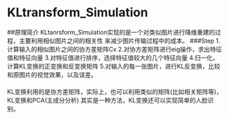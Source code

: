 # KLtransform_Simulation
##原理简介
KLtanrsform_Simulation实现的是一个对类似图片进行降维重建的过程，主要利用相似图片之间的相关性
来减少图片传输过程中的成本。
###Step
1.计算输入的相似图片之间的协方差矩阵Cx
2.对协方差矩阵进行eig操作，求出特征值和特征向量
3.对特征值进行排序，选择特征值较大的几个特征向量
4.归一化，计算KL变换的正变换和反变换矩阵
5.对输入的每一张图片，进行KL反变换，比较和原图片的视觉效果，以及误差。
####
KL变换利用的是协方差矩阵，实际上，也可以利用类似的矩阵(比如相关矩阵等)，KL变换和PCA(主成分分析)
其实是一种方法，KL变换还可以实现简单的人脸识别。